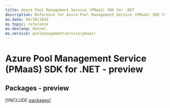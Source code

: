 ```yaml
---
title: Azure Pool Management Service (PMaaS) SDK for .NET
description: Reference for Azure Pool Management Service (PMaaS) SDK for .NET
ms.date: 04/30/2024
ms.topic: reference
ms.devlang: dotnet
ms.service: poolmanagementservice(pmaas)
---
```

# Azure Pool Management Service (PMaaS) SDK for .NET - preview
## Packages - preview
[!INCLUDE [packages](pool-management-service-(pmaas)-index.md)]
